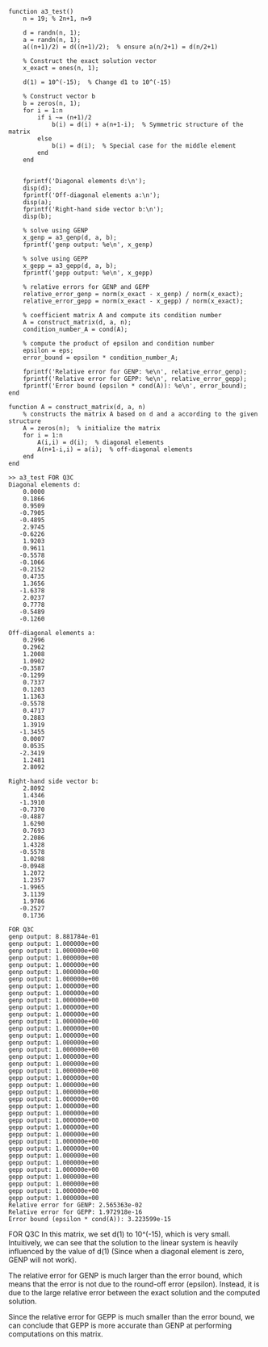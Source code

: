 ```
function a3_test()
    n = 19; % 2n+1, n=9

    d = randn(n, 1);  
    a = randn(n, 1);  
    a((n+1)/2) = d((n+1)/2);  % ensure a(n/2+1) = d(n/2+1)

    % Construct the exact solution vector
    x_exact = ones(n, 1);

    d(1) = 10^(-15);  % Change d1 to 10^(-15)

    % Construct vector b
    b = zeros(n, 1);
    for i = 1:n
        if i ~= (n+1)/2
            b(i) = d(i) + a(n+1-i);  % Symmetric structure of the matrix
        else
            b(i) = d(i);  % Special case for the middle element
        end
    end


    fprintf('Diagonal elements d:\n');
    disp(d);
    fprintf('Off-diagonal elements a:\n');
    disp(a);
    fprintf('Right-hand side vector b:\n');
    disp(b);

    % solve using GENP
    x_genp = a3_genp(d, a, b);
    fprintf('genp output: %e\n', x_genp)

    % solve using GEPP
    x_gepp = a3_gepp(d, a, b);
    fprintf('gepp output: %e\n', x_gepp)

    % relative errors for GENP and GEPP
    relative_error_genp = norm(x_exact - x_genp) / norm(x_exact);
    relative_error_gepp = norm(x_exact - x_gepp) / norm(x_exact);

    % coefficient matrix A and compute its condition number
    A = construct_matrix(d, a, n);
    condition_number_A = cond(A);

    % compute the product of epsilon and condition number
    epsilon = eps;
    error_bound = epsilon * condition_number_A;

    fprintf('Relative error for GENP: %e\n', relative_error_genp);
    fprintf('Relative error for GEPP: %e\n', relative_error_gepp);
    fprintf('Error bound (epsilon * cond(A)): %e\n', error_bound);
end

function A = construct_matrix(d, a, n)
    % constructs the matrix A based on d and a according to the given structure
    A = zeros(n);  % initialize the matrix
    for i = 1:n
        A(i,i) = d(i);  % diagonal elements
        A(n+1-i,i) = a(i);  % off-diagonal elements
    end
end
```

```
>> a3_test FOR Q3C
Diagonal elements d:
    0.0000
    0.1866
    0.9509
   -0.7905
   -0.4895
    2.9745
   -0.6226
    1.9203
    0.9611
   -0.5578
   -0.1066
   -0.2152
    0.4735
    1.3656
   -1.6378
    2.0237
    0.7778
   -0.5489
   -0.1260

Off-diagonal elements a:
    0.2996
    0.2962
    1.2008
    1.0902
   -0.3587
   -0.1299
    0.7337
    0.1203
    1.1363
   -0.5578
    0.4717
    0.2883
    1.3919
   -1.3455
    0.0007
    0.0535
   -2.3419
    1.2481
    2.8092

Right-hand side vector b:
    2.8092
    1.4346
   -1.3910
   -0.7370
   -0.4887
    1.6290
    0.7693
    2.2086
    1.4328
   -0.5578
    1.0298
   -0.0948
    1.2072
    1.2357
   -1.9965
    3.1139
    1.9786
   -0.2527
    0.1736

FOR Q3C
genp output: 8.881784e-01
genp output: 1.000000e+00
genp output: 1.000000e+00
genp output: 1.000000e+00
genp output: 1.000000e+00
genp output: 1.000000e+00
genp output: 1.000000e+00
genp output: 1.000000e+00
genp output: 1.000000e+00
genp output: 1.000000e+00
genp output: 1.000000e+00
genp output: 1.000000e+00
genp output: 1.000000e+00
genp output: 1.000000e+00
genp output: 1.000000e+00
genp output: 1.000000e+00
genp output: 1.000000e+00
genp output: 1.000000e+00
genp output: 1.000000e+00
gepp output: 1.000000e+00
gepp output: 1.000000e+00
gepp output: 1.000000e+00
gepp output: 1.000000e+00
gepp output: 1.000000e+00
gepp output: 1.000000e+00
gepp output: 1.000000e+00
gepp output: 1.000000e+00
gepp output: 1.000000e+00
gepp output: 1.000000e+00
gepp output: 1.000000e+00
gepp output: 1.000000e+00
gepp output: 1.000000e+00
gepp output: 1.000000e+00
gepp output: 1.000000e+00
gepp output: 1.000000e+00
gepp output: 1.000000e+00
gepp output: 1.000000e+00
gepp output: 1.000000e+00
Relative error for GENP: 2.565363e-02
Relative error for GEPP: 1.972918e-16
Error bound (epsilon * cond(A)): 3.223599e-15

```

FOR Q3C
In this matrix, we set d(1) to 10^(-15), which is very small. Intuitively, we can see that the solution to the linear system is heavily influenced by the value of d(1) (Since when a diagonal element is zero, GENP will not work). 

The relative error for GENP is much larger than the error bound, which means that the error is not due to the round-off error (epsilon). Instead, it is due to the large relative error between the exact solution and the computed solution.

Since the relative error for GEPP is much smaller than the error bound, we can conclude that GEPP is more accurate than GENP at performing computations on this matrix.
